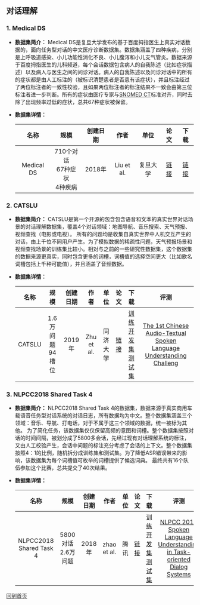 &nbsp;
## 对话理解

### 1. Medical DS
- <strong>数据集简介：</strong>
Medical DS是复旦大学发布的基于百度拇指医生上真实对话数据的，面向任务型对话的中文医疗诊断数据集。数据集涵盖了四种疾病，分别是上呼吸道感染、小儿功能性消化不良、小儿腹泻和小儿支气管炎。数据来源于百度拇指医生的儿科频道，每个会话数据包含病人的自我陈述（比如症状描述）以及病人与医生之间的问诊对话。病人的自我陈述以及问诊对话中的所有的症状都是由人工标注的（被标识清楚患者是否患有该症状），并且标注经过了两位标注者的一致性校验，且如果两位标注者的标注结果不一致会由第三位标注者进一步判断。所有的症状由医疗专家与[SNOMED CT](https://www.snomed.org/snomed-ct)标准对齐，同时去除了出现频率过低的症状，总共67种症状被保留。


- <strong>数据集详情：</strong>

    |  名称 | 规模 | 创建日期 | 作者 | 单位 | 论文 | 下载 |
    | :---: | :---:| :---: | :---: | :---: | :---: | :---: |
    | Medical DS | 710个对话 <br> 67种症状 <br> 4种疾病 | 2018年 | Liu et al. | 复旦大学 | [链接](http://www.sdspeople.fudan.edu.cn/zywei/paper/liu-acl2018.pdf) | [链接](http://www.sdspeople.fudan.edu.cn/zywei/data/acl2018-mds.zip)|


### 2. CATSLU
- <strong>数据集简介：</strong>
CATSLU是第一个开源的包含包含语音和文本的真实世界对话场景的对话理解数据集，覆盖4个对话领域：地图导航、音乐搜索、天气预报、视频查找（电影或电视）。
所有的问题均是收集自真实世界中人机交互产生的对话，由上千位不同用户产生。为了模拟数据的稀疏性问题，天气预报场景和视频查找场景的训练集比较小。相对与之前的一些研究性数据集，这个数据集的数据来源更真实，同时包含更多的词槽，词槽值的选择空间更大（比如歌名词槽包括上千种可能值），并且涵盖了音频数据。

- <strong>数据集详情：</strong>

    |  名称 | 规模 | 创建日期 | 作者 | 单位 | 论文 | 下载 | 评测 |
    | :---: | :---:| :---: | :---: | :---: | :---: | :---: | :---: |
    | CATSLU | 1.6万问题 <br> 94槽位 | 2019年 | Zhu et al. | 同济大学 | [链接](https://dl.acm.org/doi/pdf/10.1145/3340555.3356098) | [训练开发集](https://drive.google.com/file/d/1Wpzfq_qbUJm2ddjUO9oNYBAG83MJZxf2/view) <br> [测试集](https://drive.google.com/file/d/1DO2lYYXk7lEMoFQeY2XdK1irZHDhiDEA/view) | [The 1st Chinese Audio-Textual Spoken Language Understanding Challeng](https://sites.google.com/view/CATSLU/home) |

### 3. NLPCC2018 Shared Task 4 
- <strong>数据集简介：</strong>
NLPCC2018 Shared Task 4的数据集，数据来源于真实商用车载语音任务型对话系统的对话日志，所有数据均为中文。整个数据集涵盖三个领域：音乐、导航、打电话，对于不属于这三个领域的数据，统一被标为其他。
为了简化任务，该数据集仅仅保留高频的意图和词槽。整个数据集按照对话的时间间隔，被划分成了5800多会话，先经过现有对话理解系统的标注，又由人工校验产生，会话中问题的标注充分考虑了会话的上下文。整个数据集按照4：1的比例，随机拆分成训练集和测试集。为了降低ASR错误带来的影响，该数据集为每个词槽值可枚举的词槽提供了候选词典。
最终共有16个队伍参加这个比赛，总共提交了40次结果。

- <strong>数据集详情：</strong>

    |  名称 | 规模 | 创建日期 | 作者 | 单位 | 论文 | 下载 | 评测 |
    | :---: | :---:| :---: | :---: | :---: | :---: | :---: | :---: |
    | NLPCC2018 Shared Task 4 | 5800对话 <br> 2.6万问题 | 2018年 | zhao et al. | 腾讯 | [链接](http://tcci.ccf.org.cn/conference/2018/papers/EV33.pdf) | [训练开发集](http://tcci.ccf.org.cn/conference/2018/dldoc/trainingdata04.zip) <br> [测试集](http://tcci.ccf.org.cn/conference/2018/dldoc/tasktestdata04.zip) | [NLPCC 2018 Spoken Language Understanding in Task-oriented Dialog Systems](http://tcci.ccf.org.cn/conference/2018/taskdata.php) |



[回到首页](/dataset.md)
